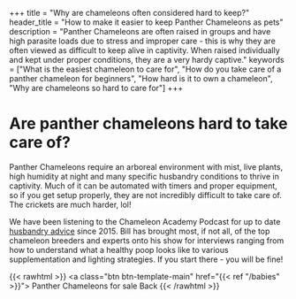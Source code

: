 +++
title = "Why are chameleons often considered hard to keep?"
header_title = "How to make it easier to keep Panther Chameleons as pets"
description = "Panther Chameleons are often raised in groups and have high parasite loads due to stress and improper care - this is why they are often viewed as difficult to keep alive in captivity. When raised individually and kept under proper conditions, they are a very hardy captive."
keywords = ["What is the easiest chameleon to care for", "How do you take care of a panther chameleon for beginners", "How hard is it to own a chameleon", "Why are chameleons so hard to care for"]
+++

# Are panther chameleons hard to take care of?

Panther Chameleons require an arboreal environment with mist, live plants, high humidity at night and many specific husbandry conditions to thrive in captivity. Much of it can be automated with timers and proper equipment, so if you get setup properly, they are not incredibly difficult to take care of. The crickets are much harder, lol!

We have been listening to the Chameleon Academy Podcast for up to date [husbandry advice](https://chameleonacademy.com/panther-chameleon-care/) since 2015. Bill has brought most, if not all, of the top chameleon breeders and experts onto his show for interviews ranging from how to understand what a healthy poop looks like to various supplementation and lighting strategies. If you start there - you will be fine!


{{< rawhtml >}}
<a class="btn btn-template-main" href="{{< ref "/babies" >}}"> Panther Chameleons for sale <i class="fas fa-backward"></i> Back </a>
{{< /rawhtml >}}
